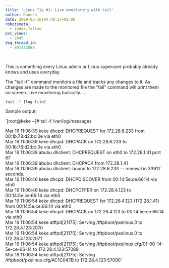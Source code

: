 ```yaml
---
title: 'Linux Tip #1: Live monitoring with tail'
author: Danesh
date: 2009-03-16T04:40:17+00:00
robotsmeta:
  - index,follow
pvc_views:
  - 2045
dsq_thread_id:
  - 891432868

---
```

This is something every Linux admin or Linux superuser probably already knows and uses everyday.

The "tail -f" command monitors a file and tracks any changes to it. As changes are made to the monitored file the "tail" command will print them on screen. Live monitoring basically.....

`tail -f [log file]`

Sample output;

`[root@keke ~]# tail -f /var/log/messages</p>
<p>Mar 16 11:06:39 keke dhcpd: DHCPREQUEST for 172.28.6.233 from 00:1b:78:d2:bc:0e via eth0<br />
Mar 16 11:06:39 keke dhcpd: DHCPACK on 172.28.6.233 to 00:1b:78:d2:bc:0e via eth0<br />
Mar 16 11:06:39 abubu dhclient: DHCPREQUEST on eth0 to 172.28.1.41 port 67<br />
Mar 16 11:06:39 abubu dhclient: DHCPACK from 172.28.1.41<br />
Mar 16 11:06:39 abubu dhclient: bound to 172.28.6.233 -- renewal in 33912 seconds.<br />
Mar 16 11:06:46 keke dhcpd: DHCPDISCOVER from 00:14:5e:ce:66:14 via eth0<br />
Mar 16 11:06:46 keke dhcpd: DHCPOFFER on 172.28.4.123 to 00:14:5e:ce:66:14 via eth0<br />
Mar 16 11:06:54 keke dhcpd: DHCPREQUEST for 172.28.4.123 (172.28.1.41) from 00:14:5e:ce:66:14 via eth0<br />
Mar 16 11:06:54 keke dhcpd: DHCPACK on 172.28.4.123 to 00:14:5e:ce:66:14 via eth0<br />
Mar 16 11:06:54 keke atftpd[21175]: Serving /tftpboot/pxelinux.0 to 172.28.4.123:2070<br />
Mar 16 11:06:54 keke atftpd[21175]: Serving /tftpboot/pxelinux.0 to 172.28.4.123:2071<br />
Mar 16 11:06:54 keke atftpd[21175]: Serving /tftpboot/pxelinux.cfg/01-00-14-5e-ce-66-14 to 172.28.4.123:57089<br />
Mar 16 11:06:54 keke atftpd[21175]: Serving /tftpboot/pxelinux.cfg/AC1C047B to 172.28.4.123:57090`